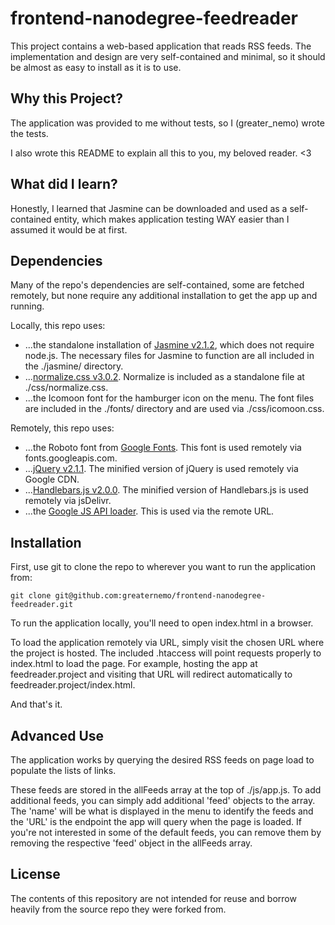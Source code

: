# frontend-nanodegree-feedreader

This project contains a web-based application that reads RSS feeds. The implementation and design are very self-contained and minimal, so it should be almost as easy to install as it is to use.

## Why this Project?

The application was provided to me without tests, so I (greater_nemo) wrote the tests.

I also wrote this README to explain all this to you, my beloved reader. <3

## What did I learn?

Honestly, I learned that Jasmine can be downloaded and used as a self-contained entity, which makes application testing WAY easier than I assumed it would be at first.

## Dependencies

Many of the repo's dependencies are self-contained, some are fetched remotely, but none require any additional installation to get the app up and running.

Locally, this repo uses:
* ...the standalone installation of [Jasmine v2.1.2](http://jasmine.github.io/), which does not require node.js. The necessary files for Jasmine to function are all included in the ./jasmine/ directory.
* ...[normalize.css v3.0.2](http://git.io/normalize). Normalize is included as a standalone file at ./css/normalize.css.
* ...the Icomoon font for the hamburger icon on the menu. The font files are included in the ./fonts/ directory and are used via ./css/icomoon.css.

Remotely, this repo uses:
* ...the Roboto font from [Google Fonts](http://fonts.google.com). This font is used remotely via fonts.googleapis.com.
* ...[jQuery v2.1.1](https://jquery.com). The minified version of jQuery is used remotely via Google CDN.
* ...[Handlebars.js v2.0.0](http://handlebarsjs.com). The minified version of Handlebars.js is used remotely via jsDelivr.
* ...the [Google JS API loader](https://www.google.com/jsapi). This is used via the remote URL.

## Installation

First, use git to clone the repo to wherever you want to run the application from:
```
git clone git@github.com:greaternemo/frontend-nanodegree-feedreader.git
```
To run the application locally, you'll need to open index.html in a browser.

To load the application remotely via URL, simply visit the chosen URL where the project is hosted. The included .htaccess will point requests properly to index.html to load the page.
For example, hosting the app at feedreader.project and visiting that URL will redirect automatically to feedreader.project/index.html.

And that's it.

## Advanced Use

The application works by querying the desired RSS feeds on page load to populate the lists of links.

These feeds are stored in the allFeeds array at the top of ./js/app.js. To add additional feeds, you can simply add additional 'feed' objects to the array. The 'name' will be what is displayed in the menu to identify the feeds and the 'URL' is the endpoint the app will query when the page is loaded. If you're not interested in some of the default feeds, you can remove them by removing the respective 'feed' object in the allFeeds array.

## License

The contents of this repository are not intended for reuse and borrow heavily from the source repo they were forked from.